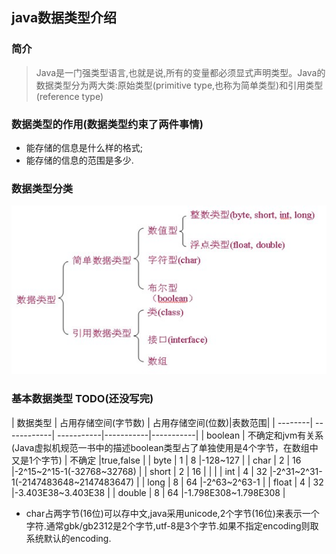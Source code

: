 ## java数据类型介绍

### 简介

> Java是一门强类型语言,也就是说,所有的变量都必须显式声明类型。Java的数据类型分为两大类:原始类型(primitive type,也称为简单类型)和引用类型(reference type)


### 数据类型的作用(数据类型约束了两件事情)

- 能存储的信息是什么样的格式;
- 能存储的信息的范围是多少.

### 数据类型分类

![pic1](https://github.com/chlsmile/blogfile/blob/master/blogfile/java数据类型分类.png)

### 基本数据类型 TODO(还没写完)

| 数据类型 | 占用存储空间(字节数) | 占用存储空间(位数)|表数范围|
| --------| ------------| -----------|-----------|-----------|
| boolean | 不确定和jvm有关系(Java虚拟机规范一书中的描述boolean类型占了单独使用是4个字节，在数组中又是1个字节)  | 不确定 |true,false |
| byte | 1  | 8 |-128~127 |
| char | 2  | 16 |-2^15~2^15-1(-32768~32768) |
| short | 2 | 16 | | |
| int | 4 | 32 |-2^31~2^31-1(-2147483648~2147483647) |
| long | 8  | 64 |-2^63~2^63-1 |
| float | 4  | 32 |-3.403E38~3.403E38 |
| double | 8  | 64 |-1.798E308~1.798E308 |

- char占两字节(16位)可以存中文,java采用unicode,2个字节(16位)来表示一个字符.通常gbk/gb2312是2个字节,utf-8是3个字节.如果不指定encoding则取系统默认的encoding.

